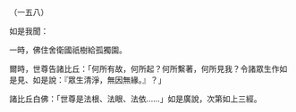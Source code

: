 （一五八）

如是我聞：

一時，佛住舍衛國祇樹給孤獨園。

爾時，世尊告諸比丘：「何所有故，何所起？何所繫著，何所見我？令諸眾生作如是見、如是說：『眾生清淨，無因無緣。』？」

諸比丘白佛：「世尊是法根、法眼、法依……」如是廣說，次第如上三經。



